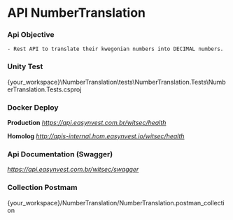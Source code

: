 # API NumberTranslation

### Api Objective
   
    - Rest API to translate their kwegonian numbers into DECIMAL numbers.

### Unity Test

{your_workspace}\NumberTranslation\tests\NumberTranslation.Tests\NumberTranslation.Tests.csproj   
    

### Docker Deploy

**Production** 
*https://api.easynvest.com.br/witsec/health*

**Homolog** 
*http://apis-internal.hom.easynvest.io/witsec/health*


### Api Documentation (Swagger)

*https://api.easynvest.com.br/witsec/swagger*



### Collection Postmam

{your_workspace}/NumberTranslation/NumberTranslation.postman_collection
